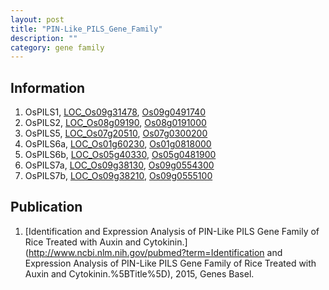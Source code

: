 ```yaml
---
layout: post
title: "PIN-Like_PILS_Gene_Family"
description: ""
category: gene family
---
```


## Information
1. OsPILS1, [LOC_Os09g31478](http://rice.plantbiology.msu.edu/cgi-bin/ORF_infopage.cgi?orf=LOC_Os09g31478), [Os09g0491740](http://rapdb.dna.affrc.go.jp/viewer/gbrowse_details/irgsp1?name=Os09g0491740)
2. OsPILS2, [LOC_Os08g09190](http://rice.plantbiology.msu.edu/cgi-bin/ORF_infopage.cgi?orf=LOC_Os08g09190), [Os08g0191000](http://rapdb.dna.affrc.go.jp/viewer/gbrowse_details/irgsp1?name=Os08g0191000)
3. OsPILS5, [LOC_Os07g20510](http://rice.plantbiology.msu.edu/cgi-bin/ORF_infopage.cgi?orf=LOC_Os07g20510), [Os07g0300200](http://rapdb.dna.affrc.go.jp/viewer/gbrowse_details/irgsp1?name=Os07g0300200)
4. OsPILS6a, [LOC_Os01g60230](http://rice.plantbiology.msu.edu/cgi-bin/ORF_infopage.cgi?orf=LOC_Os01g60230), [Os01g0818000](http://rapdb.dna.affrc.go.jp/viewer/gbrowse_details/irgsp1?name=Os01g0818000)
5. OsPILS6b, [LOC_Os05g40330](http://rice.plantbiology.msu.edu/cgi-bin/ORF_infopage.cgi?orf=LOC_Os05g40330), [Os05g0481900](http://rapdb.dna.affrc.go.jp/viewer/gbrowse_details/irgsp1?name=Os05g0481900)
6. OsPILS7a, [LOC_Os09g38130](http://rice.plantbiology.msu.edu/cgi-bin/ORF_infopage.cgi?orf=LOC_Os09g38130), [Os09g0554300](http://rapdb.dna.affrc.go.jp/viewer/gbrowse_details/irgsp1?name=Os09g0554300)
7. OsPILS7b, [LOC_Os09g38210](http://rice.plantbiology.msu.edu/cgi-bin/ORF_infopage.cgi?orf=LOC_Os09g38210), [Os09g0555100](http://rapdb.dna.affrc.go.jp/viewer/gbrowse_details/irgsp1?name=Os09g0555100)

## Publication
1. [Identification and Expression Analysis of PIN-Like PILS Gene Family of Rice Treated with Auxin and Cytokinin.](http://www.ncbi.nlm.nih.gov/pubmed?term=Identification and Expression Analysis of PIN-Like PILS Gene Family of Rice Treated with Auxin and Cytokinin.%5BTitle%5D), 2015, Genes Basel.


